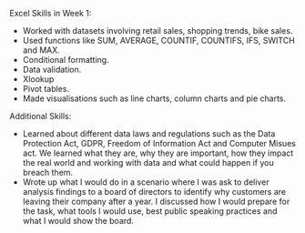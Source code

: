 Excel Skills in Week 1:

* Worked with datasets involving retail sales, shopping trends, bike sales.
* Used functions like SUM, AVERAGE, COUNTIF, COUNTIFS, IFS, SWITCH and MAX.
* Conditional formatting.
* Data validation.
* Xlookup
* Pivot tables.
* Made visualisations such as line charts, column charts and pie charts.

Additional Skills:
* Learned about different data laws and regulations such as the Data Protection Act, GDPR, Freedom of Information Act and Computer Misues act. We learned what they are, why they are important, how they impact the real world and working with data and what could happen if you breach them.
* Wrote up what I would do in a scenario where I was ask to deliver analysis findings to a board of directors to identify why customers are leaving their company after a year. I discussed how I would prepare for the task, what tools I would use, best public speaking practices and what I would show the board.
